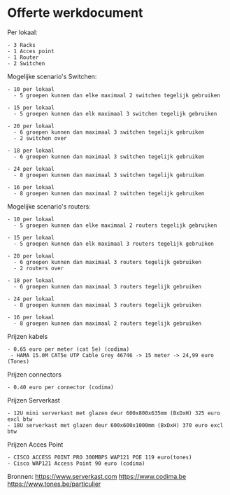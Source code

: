 # Offerte werkdocument

Per lokaal: 

    - 3 Racks 
    - 1 Acces point 
    - 1 Router 
    - 2 Switchen 

Mogelijke scenario's Switchen: 

    - 10 per lokaal
      - 5 groepen kunnen dan elke maximaal 2 switchen tegelijk gebruiken 
    
    - 15 per lokaal 
      - 5 groepen kunnen dan elk maximaal 3 switchen tegelijk gebruiken 
      
    - 20 per lokaal 
      - 6 groepen kunnen dan maximaal 3 switchen tegelijk gebruiken
      - 2 switchen over 
    
    - 18 per lokaal 
      - 6 groepen kunnen dan maximaal 3 switchen tegelijk gebruiken
 
    - 24 per lokaal 
      - 8 groepen kunnen dan maximaal 3 switchen tegelijk gebruiken 
      
    - 16 per lokaal 
      - 8 groepen kunnen dan maximaal 2 switchen tegelijk gebruiken 
      
Mogelijke scenario's routers: 


    - 10 per lokaal
      - 5 groepen kunnen dan elke maximaal 2 routers tegelijk gebruiken 
    
    - 15 per lokaal 
      - 5 groepen kunnen dan elk maximaal 3 routers tegelijk gebruiken 
      
    - 20 per lokaal 
      - 6 groepen kunnen dan maximaal 3 routers tegelijk gebruiken
      - 2 routers over 
    
    - 18 per lokaal 
      - 6 groepen kunnen dan maximaal 3 routers tegelijk gebruiken
 
    - 24 per lokaal 
      - 8 groepen kunnen dan maximaal 3 routers tegelijk gebruiken 
      
    - 16 per lokaal 
      - 8 groepen kunnen dan maximaal 2 routers tegelijk gebruiken 

  
Prijzen kabels 

    - 0.65 euro per meter (cat 5e) (codima)
     - HAMA 15.0M CAT5e UTP Cable Grey 46746 -> 15 meter -> 24,99 euro (Tones)
     
Prijzen connectors

    - 0.40 euro per connector (codima)

Prijzen Serverkast 

    - 12U mini serverkast met glazen deur 600x800x635mm (BxDxH) 325 euro excl btw 
    - 18U serverkast met glazen deur 600x600x1000mm (BxDxH) 370 euro excl btw 

Prijzen Acces Point 

    - CISCO ACCESS POINT PRO 300MBPS WAP121 POE 119 euro(tones) 
    - Cisco WAP121 Access Point 90 euro (codima)
    
Bronnen: 
https://www.serverkast.com
https://www.codima.be
https://www.tones.be/particulier
